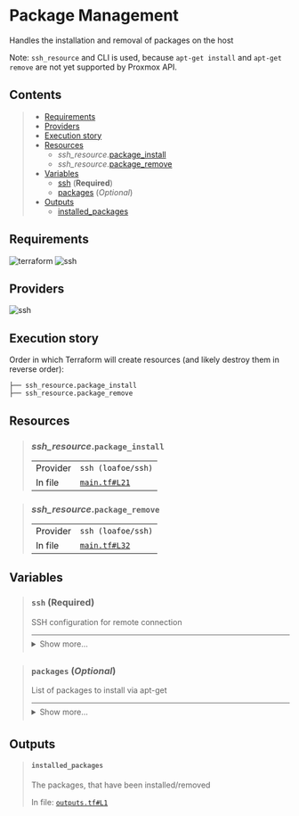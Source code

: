 # Package Management

Handles the installation and removal of packages on the host

Note: `ssh_resource` and CLI is used, because `apt-get install`
and `apt-get remove` are not yet supported by Proxmox API.

## Contents

<blockquote><!-- contents:start -->

- [Requirements](#requirements)
- [Providers](#providers)
- [Execution story](#execution-story)
- [Resources](#resources)
  - _ssh_resource_.[package_install](#ssh_resourcepackage_install)
  - _ssh_resource_.[package_remove](#ssh_resourcepackage_remove)
- [Variables](#variables)
  - [ssh](#ssh-required) (**Required**)
  - [packages](#packages-optional) (*Optional*)
- [Outputs](#outputs)
  - [installed_packages](#installed_packages)
</blockquote><!-- contents:end -->

## Requirements
  
![terraform](https://img.shields.io/badge/terraform->=1.8.0-d3287d?logo=terraform)
![ssh](https://img.shields.io/badge/ssh-~>2.7-4fa4f9?logo=ssh)

## Providers
  
![ssh](https://img.shields.io/badge/ssh-2.7.0-4fa4f9)

## Execution story

Order in which Terraform will create resources (and likely destroy them in reverse order):
```
├── ssh_resource.package_install
├── ssh_resource.package_remove
```

## Resources
  
<blockquote><!-- resource:"ssh_resource.package_install":start -->

### _ssh_resource_.`package_install`
      
  <table>
    <tr>
      <td>Provider</td>
      <td><code>ssh (loafoe/ssh)</code></td>
    </tr>
    <tr>
      <td>In file</td>
      <td><a href="./main.tf#L21"><code>main.tf#L21</code></a></td>
    </tr>
  </table>
</blockquote><!-- resource:"ssh_resource.package_install":end -->
<blockquote><!-- resource:"ssh_resource.package_remove":start -->

### _ssh_resource_.`package_remove`
      
  <table>
    <tr>
      <td>Provider</td>
      <td><code>ssh (loafoe/ssh)</code></td>
    </tr>
    <tr>
      <td>In file</td>
      <td><a href="./main.tf#L32"><code>main.tf#L32</code></a></td>
    </tr>
  </table>
</blockquote><!-- resource:"ssh_resource.package_remove":end -->

## Variables
  
<blockquote><!-- variable:"ssh":start -->

### `ssh` (**Required**)

SSH configuration for remote connection

<details style="border-top-color: inherit; border-top-width: 0.1em; border-top-style: solid; padding-top: 0.5em; padding-bottom: 0.5em;">
  <summary>Show more...</summary>

  **Type**:
  ```hcl
  object({
    host    = string
    user    = string
    id_file = optional(string, "~/.ssh/id_rsa")
  })
  ```
  In file: <a href="./variables.tf#L1"><code>variables.tf#L1</code></a>

</details>
</blockquote><!-- variable:"ssh":end -->
<blockquote><!-- variable:"packages":start -->

### `packages` (*Optional*)

List of packages to install via apt-get

<details style="border-top-color: inherit; border-top-width: 0.1em; border-top-style: solid; padding-top: 0.5em; padding-bottom: 0.5em;">
  <summary>Show more...</summary>

  **Type**:
  ```hcl
  list(string)
  ```
  **Default**:
  ```json
  []
  ```
  In file: <a href="./variables.tf#L14"><code>variables.tf#L14</code></a>

</details>
</blockquote><!-- variable:"packages":end -->

## Outputs
  
<blockquote><!-- output:"installed_packages":start -->

#### `installed_packages`

The packages, that have been installed/removed

In file: <a href="./outputs.tf#L1"><code>outputs.tf#L1</code></a>
</blockquote><!-- output:"installed_packages":end -->